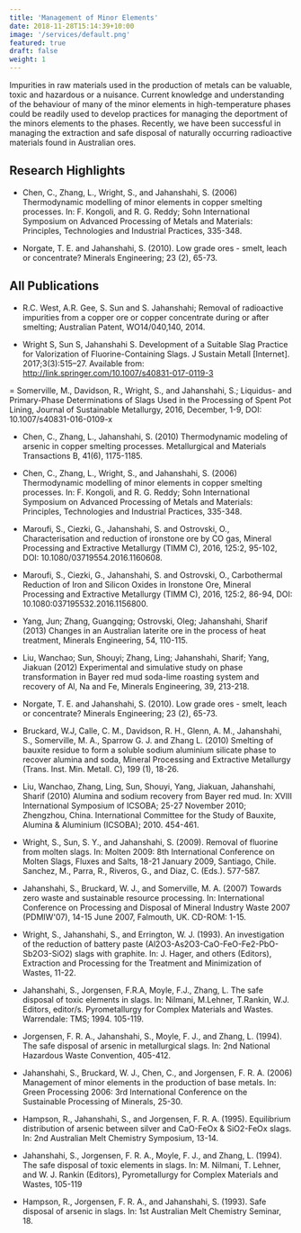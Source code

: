 ```yaml
---
title: 'Management of Minor Elements'
date: 2018-11-28T15:14:39+10:00
image: '/services/default.png'
featured: true
draft: false
weight: 1
---
```


Impurities in raw materials used in the production of metals can be valuable, toxic and hazardous or a nuisance. Current knowledge and understanding of the behaviour of many of the minor elements in high-temperature phases could be readily used to develop practices for managing the deportment of the minors elements to the phases. Recently, we have been successful in managing the extraction and safe disposal of naturally occurring radioactive materials found in Australian ores.

## Research Highlights

- Chen, C., Zhang, L., Wright, S., and Jahanshahi, S. (2006) Thermodynamic modelling of minor elements in copper smelting processes. In: F. Kongoli, and R. G. Reddy; Sohn International Symposium on Advanced Processing of Metals and Materials: Principles, Technologies and Industrial Practices, 335-348. 

- Norgate, T. E. and Jahanshahi, S.  (2010). Low grade ores - smelt, leach or concentrate? Minerals Engineering; 23 (2), 65-73. 

## All Publications
- R.C. West, A.R. Gee, S. Sun and S. Jahanshahi; Removal of radioactive impurities from a copper ore or copper concentrate during or after smelting; Australian Patent, WO14/040,140, 2014.

-	Wright S, Sun S, Jahanshahi S. Development of a Suitable Slag Practice for Valorization of Fluorine-Containing Slags. J Sustain Metall [Internet]. 2017;3(3):515–27. Available from: http://link.springer.com/10.1007/s40831-017-0119-3

=	Somerville, M., Davidson, R., Wright, S., and Jahanshahi, S.; Liquidus- and Primary-Phase Determinations of Slags Used in the Processing of Spent Pot Lining, Journal of Sustainable Metallurgy, 2016, December, 1-9, DOI: 10.1007/s40831-016-0109-x

- Chen, C., Zhang, L., Jahanshahi, S. (2010) Thermodynamic modeling of arsenic in copper smelting processes. Metallurgical and Materials Transactions B, 41(6), 1175-1185.

- Chen, C., Zhang, L., Wright, S., and Jahanshahi, S. (2006) Thermodynamic modelling of minor elements in copper smelting processes. In: F. Kongoli, and R. G. Reddy; Sohn International Symposium on Advanced Processing of Metals and Materials: Principles, Technologies and Industrial Practices, 335-348.

- Maroufi, S., Ciezki, G., Jahanshahi, S. and Ostrovski, O., Characterisation and reduction of ironstone ore by CO gas, Mineral Processing and Extractive Metallurgy (TIMM C), 2016, 125:2, 95-102, DOI: 10.1080/03719554.2016.1160608.

- Maroufi, S., Ciezki, G., Jahanshahi, S. and Ostrovski, O., Carbothermal Reduction of Iron and Silicon Oxides in Ironstone Ore, Mineral Processing and Extractive Metallurgy (TIMM C), 2016, 125:2, 86-94, DOI: 10.1080:037195532.2016.1156800.

- Yang, Jun; Zhang, Guangqing; Ostrovski, Oleg; Jahanshahi, Sharif (2013) Changes in an Australian laterite ore in the process of heat treatment, Minerals Engineering, 54, 110-115.

- Liu, Wanchao; Sun, Shouyi; Zhang, Ling; Jahanshahi, Sharif; Yang, Jiakuan (2012) Experimental and simulative study on phase transformation in Bayer red mud soda-lime roasting system and recovery of Al, Na and Fe, Minerals Engineering, 39, 213-218.

- Norgate, T. E. and Jahanshahi, S.  (2010). Low grade ores - smelt, leach or concentrate? Minerals Engineering; 23 (2), 65-73.

- Bruckard, W.J, Calle, C. M., Davidson, R. H., Glenn, A. M., Jahanshahi,  S.,  Somerville, M. A., Sparrow G. J. and Zhang L. (2010) Smelting of bauxite residue to form a soluble sodium aluminium silicate phase to recover alumina and soda, Mineral Processing and Extractive Metallurgy (Trans. Inst. Min. Metall. C), 199 (1), 18-26.

- Liu, Wanchao, Zhang, Ling, Sun, Shouyi, Yang, Jiakuan, Jahanshahi, Sharif (2010) Alumina and sodium recovery from Bayer red mud. In: XVIII International Symposium of ICSOBA; 25-27 November 2010; Zhengzhou, China. International Committee for the Study of Bauxite, Alumina & Aluminium (ICSOBA); 2010. 454-461.

- Wright, S., Sun, S. Y., and Jahanshahi, S. (2009). Removal of fluorine from molten slags. In: Molten 2009: 8th International Conference on Molten Slags, Fluxes and Salts, 18-21 January 2009, Santiago, Chile.  Sanchez, M., Parra, R., Riveros, G., and Diaz, C. (Eds.). 577-587.

- Jahanshahi, S., Bruckard, W. J., and Somerville, M. A. (2007) Towards zero waste and sustainable resource processing. In: International Conference on Processing and Disposal of Mineral Industry Waste 2007 (PDMIW'07), 14-15 June 2007, Falmouth, UK.  CD-ROM: 1-15.

- Wright, S., Jahanshahi, S., and Errington, W. J. (1993). An investigation of the reduction of battery paste (Al2O3-As2O3-CaO-FeO-Fe2-PbO-Sb2O3-SiO2) slags with graphite. In: J. Hager, and others (Editors), Extraction and Processing for the Treatment and Minimization of Wastes, 11-22.

- Jahanshahi, S., Jorgensen, F.R.A, Moyle, F.J., Zhang, L. The safe disposal of toxic elements in slags. In: Nilmani, M.Lehner, T.Rankin, W.J. Editors, editor/s. Pyrometallurgy for Complex Materials and Wastes. Warrendale: TMS; 1994. 105-119.

- Jorgensen, F. R. A., Jahanshahi, S., Moyle, F. J., and Zhang, L. (1994). The safe disposal of arsenic in metallurgical slags. In: 2nd National Hazardous Waste Convention, 405-412.

- Jahanshahi, S., Bruckard, W. J., Chen, C., and Jorgensen, F. R. A. (2006) Management of minor elements in the production of base metals. In: Green Processing 2006: 3rd International Conference on the Sustainable Processing of Minerals, 25-30.

- Hampson, R., Jahanshahi, S., and Jorgensen, F. R. A. (1995). Equilibrium distribution of arsenic between silver and CaO-FeOx & SiO2-FeOx slags. In: 2nd Australian Melt Chemistry Symposium, 13-14.

- Jahanshahi, S., Jorgensen, F. R. A., Moyle, F. J., and Zhang, L. (1994). The safe disposal of toxic elements in slags. In: M. Nilmani, T. Lehner, and W. J. Rankin (Editors), Pyrometallurgy for Complex Materials and Wastes, 105-119

- Hampson, R., Jorgensen, F. R. A., and Jahanshahi, S. (1993). Safe disposal of arsenic in slags. In: 1st Australian Melt Chemistry Seminar, 18. 

